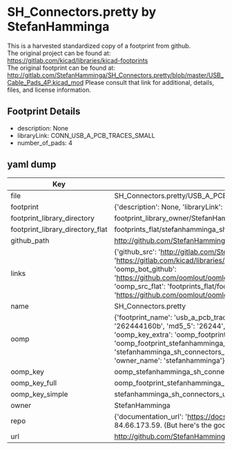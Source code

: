 # SH_Connectors.pretty by StefanHamminga  
This is a harvested standardized copy of a footprint from github.  
The original project can be found at:  
https://gitlab.com/kicad/libraries/kicad-footprints  
The original footprint can be found at:
http://gitlab.com/StefanHamminga/SH_Connectors.pretty/blob/master/USB_Cable_Pads_4P.kicad_mod
Please consult that link for additional, details, files, and license information.  
## Footprint Details
* description: None  
* libraryLink: CONN_USB_A_PCB_TRACES_SMALL  
* number_of_pads: 4  
## yaml dump  
| Key | Value |  
| --- | --- |  
| file | SH_Connectors.pretty/USB_A_PCB_traces_small.kicad_mod |  
| footprint | {'description': None, 'libraryLink': 'CONN_USB_A_PCB_TRACES_SMALL', 'number_of_pads': 4} |  
| footprint_library_directory | footprint_library_owner/StefanHamminga_SH_Connectors.pretty |  
| footprint_library_directory_flat | footprints_flat/stefanhamminga_sh_connectors_usb_a_pcb_traces_small/working |  
| github_path | http://github.com/StefanHamminga/SH_Connectors.pretty/blob/master/USB_A_PCB_traces_small.kicad_mod |  
| links | {'github_src': 'http://gitlab.com/StefanHamminga/SH_Connectors.pretty/blob/master/USB_Cable_Pads_4P.kicad_mod', 'github_src_repo': 'https://gitlab.com/kicad/libraries/kicad-footprints', 'oomp_bot': 'footprints/stefanhamminga_sh_connectors_usb_a_pcb_traces_small/working', 'oomp_bot_github': 'https://github.com/oomlout/oomlout_oomp_footprint_bot/tree/main/footprints/stefanhamminga_sh_connectors_usb_a_pcb_traces_small/working', 'oomp_src_flat': 'footprints_flat/footprints_flat/stefanhamminga_sh_connectors_usb_a_pcb_traces_small/working', 'oomp_src_flat_github': 'https://github.com/oomlout/oomlout_oomp_footprint_src/tree/main/footprints_flat/stefanhamminga_sh_connectors_usb_a_pcb_traces_small/working'} |  
| name | SH_Connectors.pretty |  
| oomp | {'footprint_name': 'usb_a_pcb_traces_small', 'library_name': 'sh_connectors', 'md5': '262444160b4442662ed9d6801f34d91d', 'md5_10': '262444160b', 'md5_5': '26244', 'md5_6': '262444', 'oomp_key': 'oomp_stefanhamminga_sh_connectors_usb_a_pcb_traces_small', 'oomp_key_extra': 'oomp_footprint_stefanhamminga_sh_connectors_usb_a_pcb_traces_small', 'oomp_key_full': 'oomp_footprint_stefanhamminga_sh_connectors_usb_a_pcb_traces_small_262444', 'oomp_key_simple': 'stefanhamminga_sh_connectors_usb_a_pcb_traces_small', 'original_filename': 'SH_Connectors.pretty/USB_A_PCB_traces_small.kicad_mod', 'owner_name': 'stefanhamminga'} |  
| oomp_key | oomp_stefanhamminga_sh_connectors_usb_a_pcb_traces_small |  
| oomp_key_full | oomp_footprint_stefanhamminga_sh_connectors_usb_a_pcb_traces_small |  
| oomp_key_simple | stefanhamminga_sh_connectors_usb_a_pcb_traces_small |  
| owner | StefanHamminga |  
| repo | {'documentation_url': 'https://docs.github.com/rest/overview/resources-in-the-rest-api#rate-limiting', 'message': "API rate limit exceeded for 84.66.173.59. (But here's the good news: Authenticated requests get a higher rate limit. Check out the documentation for more details.)"} |  
| url | http://github.com/StefanHamminga/SH_Connectors.pretty |  

